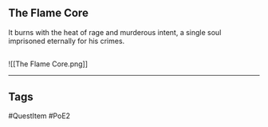 ## The Flame Core
It burns with the heat of rage and murderous intent,
a single soul imprisoned eternally for his crimes.
## 
![[The Flame Core.png]]

---
## Tags
#QuestItem
#PoE2